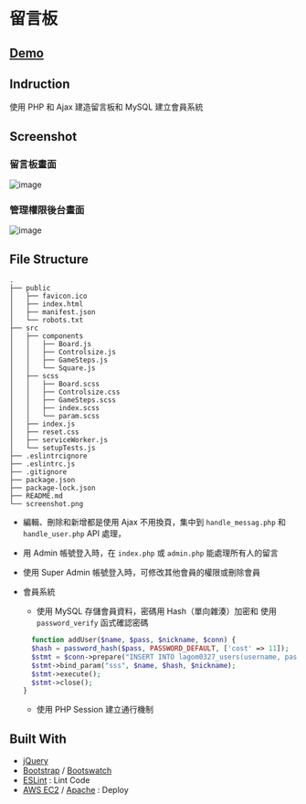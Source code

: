 # 留言板
## [Demo](http://sio2.tw/board/)
## Indruction 
使用 PHP 和 Ajax 建造留言板和 MySQL 建立會員系統

## Screenshot 
### 留言板畫面
![image](https://user-images.githubusercontent.com/49493665/70850562-b4914a80-1ec6-11ea-857d-b78c0bf0c530.png)
### 管理權限後台畫面
![image](https://user-images.githubusercontent.com/49493665/70850441-5ca61400-1ec5-11ea-81f9-3935cb8724d6.png)

## File Structure
```
.
├── public
│   ├── favicon.ico
│   ├── index.html
│   ├── manifest.json
│   └── robots.txt
├── src
│   ├── components
│   │   ├── Board.js
│   │   ├── Controlsize.js
│   │   ├── GameSteps.js
│   │   └── Square.js
│   ├── scss
│   │   ├── Board.scss
│   │   ├── Controlsize.css
│   │   ├── GameSteps.scss
│   │   ├── index.scss
│   │   └── param.scss
│   ├── index.js
│   ├── reset.css
│   ├── serviceWorker.js
│   └── setupTests.js
├── .eslintrcignore
├── .eslintrc.js
├── .gitignore
├── package.json
├── package-lock.json
├── README.md
└── screenshot.png
```

- 編輯、刪除和新增都是使用 Ajax 不用換頁，集中到 `handle_messag.php` 和 `handle_user.php` API 處理，
- 用 Admin 帳號登入時，在 `index.php` 或 `admin.php` 能處理所有人的留言
- 使用 Super Admin 帳號登入時，可修改其他會員的權限或刪除會員

- 會員系統
  - 使用 MySQL 存儲會員資料，密碼用 Hash（單向雜湊）加密和 使用 `password_verify` 函式確認密碼
  ```php
    function addUser($name, $pass, $nickname, $conn) {
    $hash = password_hash($pass, PASSWORD_DEFAULT, ['cost' => 11]);
    $stmt = $conn->prepare("INSERT INTO lagom0327_users(username, password, nickname) VALUES(?, ?, ?)");
    $stmt->bind_param("sss", $name, $hash, $nickname);
    $stmt->execute();
    $stmt->close();
  }
  ```
  - 使用 PHP Session 建立通行機制

## Built With
- [jQuery](https://jquery.com/) 
- [Bootstrap](https://getbootstrap.com/) / [Bootswatch](https://bootswatch.com/)
- [ESLint](https://eslint.org/) : Lint Code
- [AWS EC2](https://aws.amazon.com/tw/ec2/) / [Apache](https://httpd.apache.org/) : Deploy
